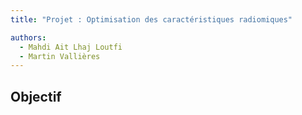 ```yaml
---
title: "Projet : Optimisation des caractéristiques radiomiques"

authors:
  - Mahdi Ait Lhaj Loutfi
  - Martin Vallières
---
```


## Objectif


